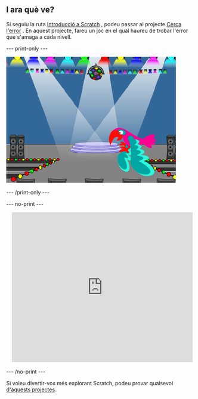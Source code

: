 ## I ara què ve?

Si seguiu la ruta [Introducció a Scratch](https://projects.raspberrypi.org/en/pathways/scratch-intro) , podeu passar al projecte [Cerca l'error](https://projects.raspberrypi.org/en/projects/find-the-bug) . En aquest projecte, fareu un joc en el qual haureu de trobar l'error que s'amaga a cada nivell.

--- print-only ---

![El projecte 'Agafa l'autobús'.](images/find-the-bug.png)

--- /print-only ---

--- no-print ---

<div class="scratch-preview" style="margin-left: 15px;">
  <iframe allowtransparency="true" width="485" height="402" src="https://scratch.mit.edu/projects/embed/486719939/?autostart=false" frameborder="0"></iframe>
</div>

--- /no-print ---

Si voleu divertir-vos més explorant Scratch, podeu provar qualsevol [d'aquests projectes](https://projects.raspberrypi.org/en/projects?software%5B%5D=scratch&curriculum%5B%5D=%201).
